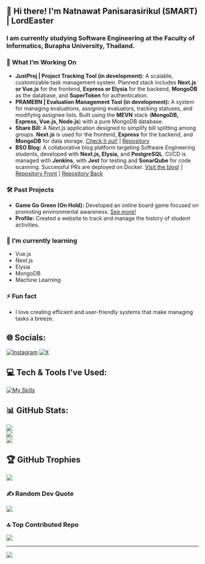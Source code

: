## 👋 Hi there! I'm Natnawat Panisarasirikul (SMART) | LordEaster
### I am currently studying Software Engineering at the Faculty of Informatics, Burapha University, Thailand.

### 🚀 What I’m Working On
- **JustProj | Project Tracking Tool (in development):** A scalable, customizable task management system. Planned stack includes **Next.js or Vue.js** for the frontend, **Express or Elysia** for the backend, **MongoDB** as the database, and **SuperToken** for authentication.
- **PRAMERN | Evaluation Management Tool (in development):** A system for managing evaluations, assigning evaluators, tracking statuses, and modifying assignee lists. Built using the **MEVN** stack (**MongoDB, Express, Vue.js, Node.js**) with a pure MongoDB database.
- **Share Bill:** A Next.js application designed to simplify bill splitting among groups. **Next.js** is used for the frontend, **Express** for the backend, and **MongoDB** for data storage. [Check it out!](https://sharebill.withyamroll.com) | [Repository](https://github.com/LordEaster/share-bill)
- **BSO Blog:** A collaborative blog platform targeting Software Engineering students, developed with **Next.js, Elysia,** and **PostgreSQL**. CI/CD is managed with **Jenkins**, with **Jest** for testing and **SonarQube** for code scanning. Successful PRs are deployed on Docker. [Visit the blog!](https://blog.bsospace.com) | [Repository Front](https://github.com/BSO-Space/BSOSpace-Blog-Frontend) | [Repository Back](https://github.com/BSO-Space/BSOSpace-Blog-Backend)

### 🛠️ Past Projects
- **Game Go Green (On Hold):** Developed an online board game focused on promoting environmental awareness. [See more!](https://github.com/LordEaster/GameGoGreen/releases)
- **Profile:** Created a website to track and manage the history of student activities.

### 🌱 I’m currently learning
- Vue.js
- Next.js
- Elysia
- MongoDB
- Machine Learning

### ⚡ Fun fact
- I love creating efficient and user-friendly systems that make managing tasks a breeze.

## 🌐 Socials:
[![Instagram](https://img.shields.io/badge/Instagram-%23E4405F.svg?logo=Instagram&logoColor=white)](https://instagram.com/smart_np) 
[![X](https://img.shields.io/badge/X-black.svg?logo=X&logoColor=white)](https://x.com/withyamroll) 

## 💻 Tech & Tools I’ve Used:
[![My Skills](https://skillicons.dev/icons?i=java,nodejs,figma,css,discordjs,docker,express,firebase,github,html,js,mongodb,mysql,nextjs,nginx,react,ts,ubuntu,vite)](https://skillicons.dev)

## 📊 GitHub Stats:
![](https://github-readme-stats.vercel.app/api?username=lordeaster&theme=default&hide_border=false&include_all_commits=true&count_private=true)<br/>
![](https://github-readme-streak-stats.herokuapp.com/?user=lordeaster&theme=default&hide_border=false)<br/>
![](https://github-readme-stats.vercel.app/api/top-langs/?username=lordeaster&theme=default&hide_border=false&include_all_commits=true&count_private=true&layout=compact)

## 🏆 GitHub Trophies
![](https://github-profile-trophy.vercel.app/?username=lordeaster&theme=default&no-frame=false&no-bg=false&margin-w=4)

### ✍️ Random Dev Quote
![](https://quotes-github-readme.vercel.app/api?type=horizontal&theme=light)

### 🔝 Top Contributed Repo
![](https://github-contributor-stats.vercel.app/api?username=lordeaster&limit=5&theme=default&combine_all_yearly_contributions=true)

---
[![](https://visitcount.itsvg.in/api?id=lordeaster&icon=5&color=6)](https://visitcount.itsvg.in)
